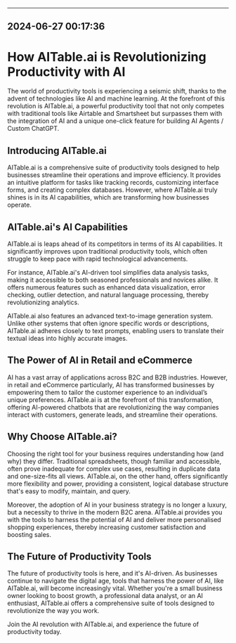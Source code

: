 

---------------------------------------------
2024-06-27 00:17:36
---------------------------------------------

# How AITable.ai is Revolutionizing Productivity with AI

The world of productivity tools is experiencing a seismic shift, thanks to the advent of technologies like AI and machine learning. At the forefront of this revolution is AITable.ai, a powerful productivity tool that not only competes with traditional tools like Airtable and Smartsheet but surpasses them with the integration of AI and a unique one-click feature for building AI Agents / Custom ChatGPT.

## Introducing AITable.ai

AITable.ai is a comprehensive suite of productivity tools designed to help businesses streamline their operations and improve efficiency. It provides an intuitive platform for tasks like tracking records, customizing interface forms, and creating complex databases. However, where AITable.ai truly shines is in its AI capabilities, which are transforming how businesses operate.

## AITable.ai's AI Capabilities

AITable.ai is leaps ahead of its competitors in terms of its AI capabilities. It significantly improves upon traditional productivity tools, which often struggle to keep pace with rapid technological advancements. 

For instance, AITable.ai's AI-driven tool simplifies data analysis tasks, making it accessible to both seasoned professionals and novices alike. It offers numerous features such as enhanced data visualization, error checking, outlier detection, and natural language processing, thereby revolutionizing analytics.

AITable.ai also features an advanced text-to-image generation system. Unlike other systems that often ignore specific words or descriptions, AITable.ai adheres closely to text prompts, enabling users to translate their textual ideas into highly accurate images.

## The Power of AI in Retail and eCommerce

AI has a vast array of applications across B2C and B2B industries. However, in retail and eCommerce particularly, AI has transformed businesses by empowering them to tailor the customer experience to an individual’s unique preferences. AITable.ai is at the forefront of this transformation, offering AI-powered chatbots that are revolutionizing the way companies interact with customers, generate leads, and streamline their operations.

## Why Choose AITable.ai?

Choosing the right tool for your business requires understanding how (and why) they differ. Traditional spreadsheets, though familiar and accessible, often prove inadequate for complex use cases, resulting in duplicate data and one-size-fits all views. AITable.ai, on the other hand, offers significantly more flexibility and power, providing a consistent, logical database structure that's easy to modify, maintain, and query.

Moreover, the adoption of AI in your business strategy is no longer a luxury, but a necessity to thrive in the modern B2C arena. AITable.ai provides you with the tools to harness the potential of AI and deliver more personalised shopping experiences, thereby increasing customer satisfaction and boosting sales.

## The Future of Productivity Tools

The future of productivity tools is here, and it's AI-driven. As businesses continue to navigate the digital age, tools that harness the power of AI, like AITable.ai, will become increasingly vital. Whether you're a small business owner looking to boost growth, a professional data analyst, or an AI enthusiast, AITable.ai offers a comprehensive suite of tools designed to revolutionize the way you work.

Join the AI revolution with AITable.ai, and experience the future of productivity today.
